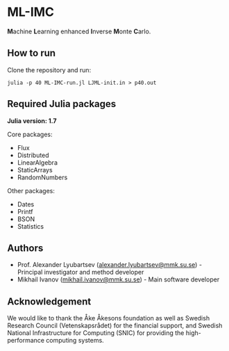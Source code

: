 # ML-IMC
**M**achine **L**earning enhanced **I**nverse **M**onte **C**arlo.

## How to run
Clone the repository and run:

`julia -p 40 ML-IMC-run.jl LJML-init.in > p40.out`

## Required Julia packages
**Julia version: 1.7**

Core packages:
- Flux
- Distributed
- LinearAlgebra
- StaticArrays
- RandomNumbers

Other packages:
- Dates
- Printf
- BSON
- Statistics

## Authors
- Prof. Alexander Lyubartsev (alexander.lyubartsev@mmk.su.se) - Principal investigator and method developer
- Mikhail Ivanov (mikhail.ivanov@mmk.su.se) - Main software developer

## Acknowledgement
We would like to thank the Åke Åkesons foundation as well as Swedish Research Council (Vetenskapsrådet) for the financial support, 
and Swedish National Infrastructure for Computing (SNIC) for providing the high-performance computing systems.
